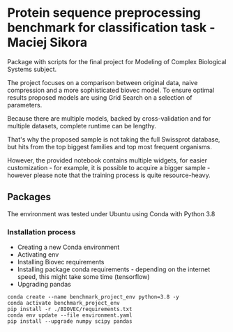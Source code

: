 # Protein sequence preprocessing benchmark for classification task - Maciej Sikora

Package with scripts for the final project for Modeling of Complex Biological Systems subject.

The project focuses on a comparison between original data, naive compression and a more sophisticated biovec model.
To ensure optimal results proposed models are using Grid Search on a selection of parameters.

Because there are multiple models, backed by cross-validation and for multiple datasets, complete runtime can be lengthy.

That's why the proposed sample is not taking the full Swissprot database, but hits from the top biggest families and top most frequent organisms.

However, the provided notebook contains multiple widgets, for easier customization - for example, it is possible to acquire a bigger sample - however please note that the training process is quite resource-heavy.

## Packages

The environment was tested under Ubuntu using Conda with Python 3.8

### Installation process

- Creating a new Conda environment
- Activating env
- Installing Biovec requirements
- Installing package conda requirements - depending on the internet speed, this might take some time (tensorflow)
- Upgrading pandas

```
conda create --name benchmark_project_env python=3.8 -y
conda activate benchmark_project_env
pip install -r ./BIOVEC/requirements.txt
conda env update --file environment.yaml
pip install --upgrade numpy scipy pandas
```

